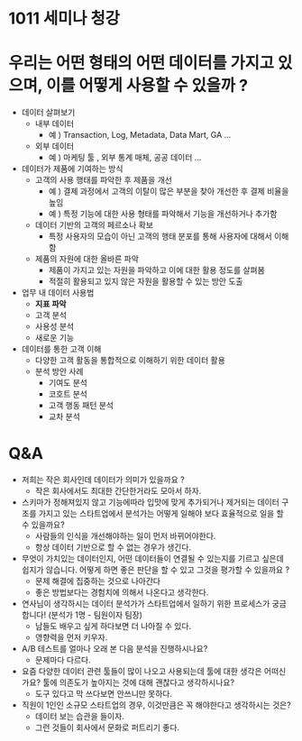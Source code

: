 # 1011 세미나 청강

# 우리는 어떤 형태의 어떤 데이터를 가지고 있으며, 이를 어떻게 사용할 수 있을까 ?

- 데이터 살펴보기
    - 내부 데이터
        - 예 ) Transaction, Log, Metadata, Data Mart, GA …
    - 외부 데이터
        - 예 ) 마케팅 툴 , 외부 통계 매체, 공공 데이터 …
- 데이터가 제품에 기여하는 방식
    - 고객의 사용 행태를 파악한 후 제품을 개선
        - 예 ) 결제 과정에서 고객의 이탈이 많은 부분을 찾아 개선한 후 결제 비율을 높임
        - 예 ) 특정 기능에 대한 사용 형태를 파악해서 기능을 개선하거나 추가함
    - 데이터 기반의 고객의 페르소나 확보
        - 특정 사용자의 모습이 아닌 고객의 행태 분포를 통해 사용자에 대해서 이해함
    - 제품의 자원에 대한 올바른 파악
        - 제품이 가지고 있는 자원을 파악하고 이에 대한 활용 정도를 살펴봄
        - 적절히 활용되고 있지 않은 자원을 활용할 수 있는 방안 도출
- 업무 내 데이터 사용법
    - **지표 파악**
    - 고객 분석
    - 사용성 분석
    - 새로운 기능
- 데이터를 통한 고객 이해
    - 다양한 고객 활동을 통합적으로 이해하기 위한 데이터 활용
    - 분석 방안 사례
        - 기여도 분석
        - 코호트 분석
        - 고객 행동 패턴 분석
        - 교차 분석

# Q&A

- 저희는 작은 회사인데 데이터가 의미가 있을까요 ?
    - 작은 회사에서도 최대한 간단한거라도 모아서 하자.
- 스키마가 정해져있지 않고 기능에따라 입맛에 맞게 추가되거나 제거되는 데이터 구조를 가지고 있는 스타트업에서 분석가는 어떻게 일해야 보다 효율적으로 일을 할 수 있을까요?
    - 사람들의 인식을 개선해야하는 일이 먼저 바뀌어야한다.
    - 항상 데이터 기반으로 할 수 없는 경우가 생긴다.
- 무엇이 가치있는 데이터인지, 어떤 데이터들이 연결될 수 있는지를 기르고 싶은데 쉽지가 않습니다. 어떻게 하면 좋은 판단을 할 수 있고 그것을 평가할 수 있을까요 ?
    - 문제 해결에 집중하는 것으로 나아간다
    - 좋은 방법보다는 경험치에 의해서 나온다고 생각한다.
- 연사님이 생각하시는 데이터 분석가가 스타트업에서 일하기 위한 프로세스가 궁금합니다! (분석가 1명 - 팀원이자 팀장)
    - 남들도 배우고 싶게 하다보면 더 나아질 수 있다.
    - 영향력을 먼저 키우자.
- A/B 테스트를 얼마나 오래 본 다음 분석을 진행하시나요?
    - 문제마다 다르다.
- 요즘 다양한 데이터 관련 툴들이 많이 나오고 사용되는데 툴에 대한 생각은 어떠신가요? 툴에 의존도가 높아지는 것에 대해 괜찮다고 생각하시나요?
    - 도구 있다고 막 쓰다보면 안쓰니만 못하다.
- 직원이 1인인 소규모 스타트업의 경우, 이것만큼은 꼭 해야한다고 생각하시는 것은?
    - 데이터 보는 습관을 들이자.
    - 그런 것들이 회사에서 문화로 퍼트리기 좋다.
